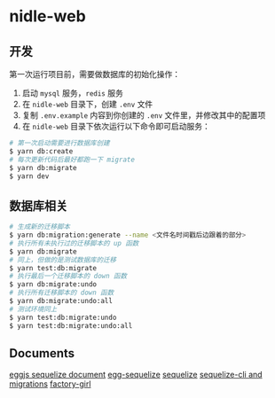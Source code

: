 # nidle-web

## 开发

第一次运行项目前，需要做数据库的初始化操作：

1. 启动 `mysql` 服务，`redis` 服务
2. 在 `nidle-web` 目录下，创建 `.env` 文件
3. 复制 `.env.example` 内容到你创建的 `.env` 文件里，并修改其中的配置项
4. 在 `nidle-web` 目录下依次运行以下命令即可启动服务：

```bash
# 第一次启动需要进行数据库创建
$ yarn db:create
# 每次更新代码后最好都跑一下 migrate
$ yarn db:migrate
$ yarn dev
```

## 数据库相关

```bash
# 生成新的迁移脚本
$ yarn db:migration:generate --name <文件名时间戳后边跟着的部分>
# 执行所有未执行过的迁移脚本的 up 函数
$ yarn db:migrate
# 同上，但做的是测试数据库的迁移
$ yarn test:db:migrate
# 执行最后一个迁移脚本的 down 函数
$ yarn db:migrate:undo
# 执行所有迁移脚本的 down 函数
$ yarn db:migrate:undo:all
# 测试环境同上
$ yarn test:db:migrate:undo
$ yarn test:db:migrate:undo:all
```

## Documents

[eggjs sequelize document](https://eggjs.org/zh-cn/tutorials/mysql.html)
[egg-sequelize](https://github.com/eggjs/egg-sequelize)
[sequelize](http://docs.sequelizejs.com)
[sequelize-cli and migrations](http://docs.sequelizejs.com/manual/tutorial/migrations.html)
[factory-girl](https://github.com/aexmachina/factory-girl)

